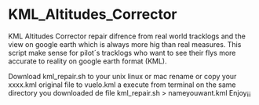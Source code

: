 # KML_Altitudes_Corrector
 KML Altitudes  Corrector  repair difrence from real world tracklogs and the view on google earth 
 which is always more hig than real measures. This script make sense for pilot´s tracklogs 
 who want to see their flys more accurate to reality on google earth format (KML). 

Download kml_repair.sh to your unix linux or mac
rename or copy  your xxxx.kml original file to vuelo.kml
a execute from terminal on the same directory you downloaded de file 
kml_repair.sh > nameyouwant.kml 
Enjoy¡¡
